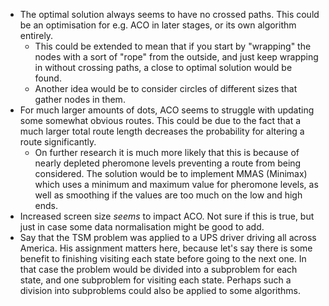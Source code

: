 
- The optimal solution always seems to have no crossed paths. This could be an optimisation for e.g. ACO in later stages, or its own algorithm entirely.
    - This could be extended to mean that if you start by "wrapping" the nodes with a sort of "rope" from the outside, and just keep wrapping in without crossing paths, a close to optimal solution would be found.
    - Another idea would be to consider circles of different sizes that gather nodes in them.
- For much larger amounts of dots, ACO seems to struggle with updating some somewhat obvious routes. This could be due to the fact that a much larger total route length decreases the probability for altering a route significantly.
    - On further research it is much more likely that this is because of nearly depleted pheromone levels preventing a route from being considered. The solution would be to implement MMAS (Minimax) which uses a minimum and maximum value for pheromone levels, as well as smoothing if the values are too much on the low and high ends.
- Increased screen size _seems_ to impact ACO. Not sure if this is true, but just in case some data normalisation might be good to add.
- Say that the TSM problem was applied to a UPS driver driving all across America. His assignment matters here, because let's say there is some benefit to finishing visiting each state before going to the next one. In that case the problem would be divided into a subproblem for each state, and one subproblem for visiting each state. Perhaps such a division into subproblems could also be applied to some algorithms.